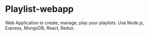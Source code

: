 # Playlist-webapp
Web Application to create, manage, play your playlists.
Use Node.js, Express, MongoDB, React, Redux. 
